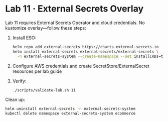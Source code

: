 # Lab 11 · External Secrets Overlay

Lab 11 requires External Secrets Operator and cloud credentials. No kustomize
overlay—follow these steps:

1. Install ESO:
   ```bash
   helm repo add external-secrets https://charts.external-secrets.io
   helm install external-secrets external-secrets/external-secrets \
     -n external-secrets-system --create-namespace --set installCRDs=true
   ```

2. Configure AWS credentials and create SecretStore/ExternalSecret resources per
   lab guide

3. Verify:
   ```bash
   ./scripts/validate-lab.sh 11
   ```

Clean up:
```bash
helm uninstall external-secrets -n external-secrets-system
kubectl delete namespace external-secrets-system ecommerce
```
